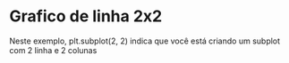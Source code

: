 # Grafico de linha 2x2

Neste exemplo, plt.subplot(2, 2) indica que você está criando um subplot com 2 linha e 2 colunas
